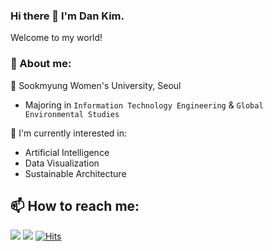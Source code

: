 ### Hi there 👋 I'm Dan Kim.
Welcome to my world!

### 📍 About me:
🏫 Sookmyung Women's University, Seoul
  - Majoring in `Information Technology Engineering` & `Global Environmental Studies`
    
🚀 I'm currently interested in:
  - Artificial Intelligence
  - Data Visualization
  - Sustainable Architecture
  
## 📫 How to reach me:
<a href="mailto:dankim.developer@gmail.com"><img src="https://img.shields.io/badge/Gmail-D14836?style=for-the-badge&logo=gmail&logoColor=white&style=flat-square&link=mailto:dankim.developer@gmail.com"/></a>
<a href="https://www.instagram.com/dan.earthday"><img src="https://img.shields.io/badge/Instagram-%23E4405F.svg?style=for-the-badge&logo=Instagram&logoColor=white&style=flat-square&link=https://www.instagram.com/dan.earthday"/></a>
[![Hits](https://hits.seeyoufarm.com/api/count/incr/badge.svg?url=https%3A%2F%2Fgithub.com%2Fdankim-dev&count_bg=%23000000&title_bg=%23000000&icon=github.svg&icon_color=%23FFFFFF&title=Github&edge_flat=false)](https://hits.seeyoufarm.com)
<!--
**dankim-dev/dankim-dev** is a ✨ _special_ ✨ repository because its `README.md` (this file) appears on your GitHub profile.

Here are some ideas to get you started:

- 🔭 I’m currently working on ...
- 🌱 I’m currently learning ...
- 👯 I’m looking to collaborate on ...
- 🤔 I’m looking for help with ...
- 💬 Ask me about ...
- 📫 How to reach me: ...
- 😄 Pronouns: ...
- ⚡ Fun fact: ...
-->
